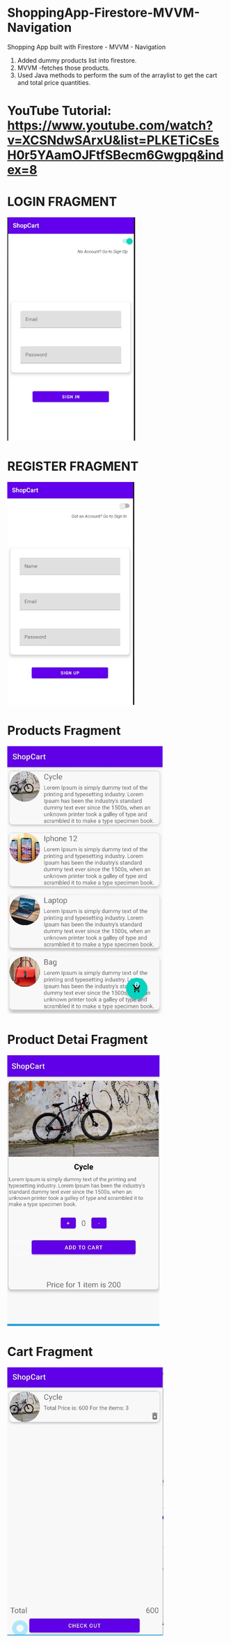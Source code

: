 # ShoppingApp-Firestore-MVVM-Navigation
Shopping App built with Firestore - MVVM - Navigation

1. Added dummy products list into firestore. 
2. MVVM -fetches those products. 
3. Used Java methods to perform the sum of the arraylist to get the cart and total price quantities. 

# YouTube Tutorial: https://www.youtube.com/watch?v=XCSNdwSArxU&list=PLKETiCsEsH0r5YAamOJFtfSBecm6Gwgpq&index=8


# LOGIN FRAGMENT
![](images/one.jpg)

# REGISTER FRAGMENT
![](images/two.jpg)

# Products Fragment
![](images/three.jpg)

# Product Detai Fragment
![](images/four.jpg)

# Cart Fragment
![](images/five.jpg)

